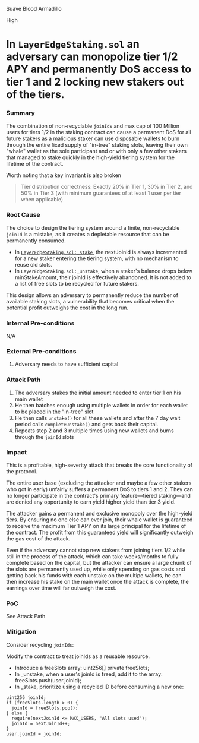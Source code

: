 Suave Blood Armadillo

High

# In `LayerEdgeStaking.sol` an adversary can monopolize tier 1/2 APY and permanently DoS access to tier 1 and 2 locking new stakers out of the tiers.

### Summary

The combination of non-recyclable `joinId`s and max cap of 100 Million users for tiers 1/2 in the staking contract can cause a permanent DoS for all future stakers as a malicious staker can use disposable wallets to burn through the entire fixed supply of "in-tree" staking slots, leaving their own "whale" wallet as the sole participant  and or with only a few other stakers that managed to stake quickly in the high-yield tiering system for the lifetime of the contract.

Worth noting that a key invariant is also broken

> Tier distribution correctness: Exactly 20% in Tier 1, 30% in Tier 2, and 50% in Tier 3 (with minimum guarantees of at least 1 user per tier when applicable)

### Root Cause

The choice to design the tiering system around a finite, non-recyclable `joinId` is a mistake, as it creates a depletable resource that can be permanently consumed.

- In [`LayerEdgeStaking.sol:_stake`](https://github.com/sherlock-audit/2025-05-layeredge/blob/main/edgen-staking/src/stake/LayerEdgeStaking.sol#L674-L723), the nextJoinId is always incremented for a new staker entering the tiering system, with no mechanism to reuse old slots.
- In `LayerEdgeStaking.sol:_unstake`, when a staker's balance drops below minStakeAmount, their joinId is effectively abandoned. It is not added to a list of free slots to be recycled for future stakers.

This design allows an adversary to permanently reduce the number of available staking slots, a vulnerability that becomes critical when the potential profit outweighs the cost in the long run.

### Internal Pre-conditions

N/A

### External Pre-conditions

1. Adversary needs to have sufficient capital

### Attack Path

1. The adversary stakes the initial amount needed to enter tier 1 on his main wallet
2. He then batches enough using multiple wallets in order for each wallet to be placed in the "in-tree" slot
3. He then calls `unstake()` for all these wallets and after the 7 day wait period calls `completeUnstake()` and gets back their capital.
4. Repeats step 2 and 3 multiple times using new wallets and burns through the `joinId` slots

### Impact

This is a profitable, high-severity attack that breaks the core functionality of the protocol.

The entire user base (excluding the attacker and maybe a few other stakers who got in early) unfairly suffers a permanent DoS to tiers 1 and 2. They can no longer participate in the contract's primary feature—tiered staking—and are denied any opportunity to earn yield higher yield than tier 3 yield.

The attacker gains a permanent and exclusive monopoly over the high-yield tiers. By ensuring no one else can ever join, their whale wallet is guaranteed to receive the maximum Tier 1 APY on its large principal for the lifetime of the contract. The profit from this guaranteed yield will significantly outweigh the gas cost of the attack.

Even if the adversary cannot stop new stakers from joining tiers 1/2 while still in the process of the attack, which can take weeks/months to fully complete based on the capital, but the attacker can ensure a large chunk of the slots are permanently used up, while only spending on gas costs and getting back his funds with each unstake on the multipe wallets, he can then increase his stake on the main wallet once the attack is complete, the earnings over time will far outweigh the cost.

### PoC

See Attack Path

### Mitigation

Consider recycling `joinIds`:

Modify the contract to treat joinIds as a reusable resource.

- Introduce a freeSlots array: uint256[] private freeSlots;
- In _unstake, when a user's joinId is freed, add it to the array: freeSlots.push(user.joinId);
- In _stake, prioritize using a recycled ID before consuming a new one:

```solidity
uint256 joinId;
if (freeSlots.length > 0) {
  joinId = freeSlots.pop();
} else {
  require(nextJoinId <= MAX_USERS, "All slots used");
  joinId = nextJoinId++;
}
user.joinId = joinId;
```